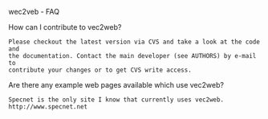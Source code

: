 wec2veb - FAQ


How can I contribute to vec2web?

	Please checkout the latest version via CVS and take a look at the code and
	the documentation. Contact the main developer (see AUTHORS) by e-mail to 
	contribute your changes or to get CVS write access.


Are there any example web pages available which use vec2web?

	Specnet is the only site I know that currently uses vec2web.
	http://www.specnet.net

